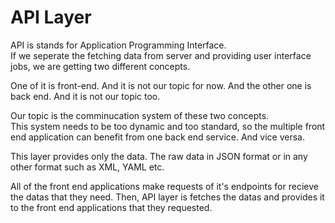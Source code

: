 ﻿# API Layer
API is stands for Application Programming Interface.  
If we seperate the fetching data from server and 
providing user interface jobs, we are getting two different 
concepts.  

One of it is front-end. And it is not our topic for now.
And the other one is back end. And it is not our topic too.  

Our topic is the comminucation system of these two concepts.  
This system needs to be too dynamic and too standard,
so the multiple front end application can benefit 
from one back end service. And vice versa.

This layer provides only the data. The raw data in JSON format 
or in any other format such as XML, YAML etc.  

All of the front end applications make requests of it's endpoints
for recieve the datas that they need. Then, API layer is fetches
the datas and provides it to the front end applications that they
requested.